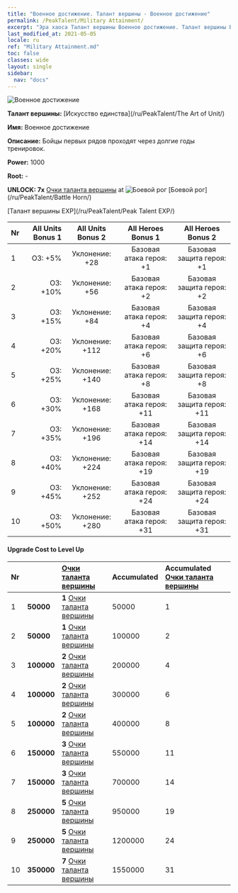 ```yaml
---
title: "Военное достижение. Талант вершины - Военное достижение"
permalink: /PeakTalent/Military Attainment/
excerpt: "Эра хаоса Талант вершины Военное достижение. Талант вершины Военное достижение. Военное достижение"
last_modified_at: 2021-05-05
locale: ru
ref: "Military Attainment.md"
toc: false
classes: wide
layout: single
sidebar:
  nav: "docs"
---
```


  ![Военное достижение](/images/pt/talent_2006.png)

  **Талант вершины:** [Искусство единства](/ru/PeakTalent/The Art of Unit/)

  **Имя:** Военное достижение

  **Описание:** Бойцы первых рядов проходят через долгие годы тренировок.

  **Power:** 1000

  **Root:** -

  **UNLOCK: 7x** [Очки таланта вершины](/ItemsRU/con_934/) at ![Боевой рог](/images/pt/talent_2004.png) [Боевой рог](/ru/PeakTalent/Battle Horn/)

  [Талант вершины EXP](/ru/PeakTalent/Peak Talent EXP/)

  | Nr | All Units Bonus 1 | All Units Bonus 2 | All Heroes Bonus 1 | All Heroes Bonus 2 |
  |:---|--------------:|:-------------:|:-------------:|:-------------:|
  | 1 | ОЗ: +5% | Уклонение: +28 | Базовая атака героя: +1 | Базовая защита героя: +1 |
  | 2 | ОЗ: +10% | Уклонение: +56 | Базовая атака героя: +2 | Базовая защита героя: +2 |
  | 3 | ОЗ: +15% | Уклонение: +84 | Базовая атака героя: +4 | Базовая защита героя: +4 |
  | 4 | ОЗ: +20% | Уклонение: +112 | Базовая атака героя: +6 | Базовая защита героя: +6 |
  | 5 | ОЗ: +25% | Уклонение: +140 | Базовая атака героя: +8 | Базовая защита героя: +8 |
  | 6 | ОЗ: +30% | Уклонение: +168 | Базовая атака героя: +11 | Базовая защита героя: +11 |
  | 7 | ОЗ: +35% | Уклонение: +196 | Базовая атака героя: +14 | Базовая защита героя: +14 |
  | 8 | ОЗ: +40% | Уклонение: +224 | Базовая атака героя: +19 | Базовая защита героя: +19 |
  | 9 | ОЗ: +45% | Уклонение: +252 | Базовая атака героя: +24 | Базовая защита героя: +24 |
  | 10 | ОЗ: +50% | Уклонение: +280 | Базовая атака героя: +31 | Базовая защита героя: +31 |


#### Upgrade Cost to Level Up

  | Nr | <i class="fas fa-coins"/> | [Очки таланта вершины](/ItemsRU/con_934/) | Accumulated <i class="fas fa-coins"/> | Accumulated [Очки таланта вершины](/ItemsRU/con_934/) |
  |:---|:--------------|:-------------|:-------------|:-------------|
  | 1 | **50000** | **1** [Очки таланта вершины](/ItemsRU/con_934/) | 50000 | 1 |
  | 2 | **50000** | **1** [Очки таланта вершины](/ItemsRU/con_934/) | 100000 | 2 |
  | 3 | **100000** | **2** [Очки таланта вершины](/ItemsRU/con_934/) | 200000 | 4 |
  | 4 | **100000** | **2** [Очки таланта вершины](/ItemsRU/con_934/) | 300000 | 6 |
  | 5 | **100000** | **2** [Очки таланта вершины](/ItemsRU/con_934/) | 400000 | 8 |
  | 6 | **150000** | **3** [Очки таланта вершины](/ItemsRU/con_934/) | 550000 | 11 |
  | 7 | **150000** | **3** [Очки таланта вершины](/ItemsRU/con_934/) | 700000 | 14 |
  | 8 | **250000** | **5** [Очки таланта вершины](/ItemsRU/con_934/) | 950000 | 19 |
  | 9 | **250000** | **5** [Очки таланта вершины](/ItemsRU/con_934/) | 1200000 | 24 |
  | 10 | **350000** | **7** [Очки таланта вершины](/ItemsRU/con_934/) | 1550000 | 31 |
